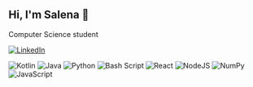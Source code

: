 ## Hi, I'm Salena 👋

Computer Science student

[![LinkedIn](https://img.shields.io/badge/LinkedIn-%230077B5.svg?logo=linkedin&logoColor=white)](https://linkedin.com/in/salenakha) 

![Kotlin](https://img.shields.io/badge/kotlin-%237F52FF.svg?style=flat&logo=kotlin&logoColor=white) ![Java](https://img.shields.io/badge/java-%23ED8B00.svg?style=flat&logo=openjdk&logoColor=white) ![Python](https://img.shields.io/badge/python-3670A0?style=flat&logo=python&logoColor=ffdd54) ![Bash Script](https://img.shields.io/badge/bash_script-%23121011.svg?style=flat&logo=gnu-bash&logoColor=white) ![React](https://img.shields.io/badge/react-%2320232a.svg?style=flat&logo=react&logoColor=%2361DAFB) ![NodeJS](https://img.shields.io/badge/node.js-6DA55F?style=flat&logo=node.js&logoColor=white) ![NumPy](https://img.shields.io/badge/numpy-%23013243.svg?style=flat&logo=numpy&logoColor=white)![JavaScript](https://img.shields.io/badge/javascript-%23323330.svg?style=flat&logo=javascript&logoColor=%23F7DF1E) 
